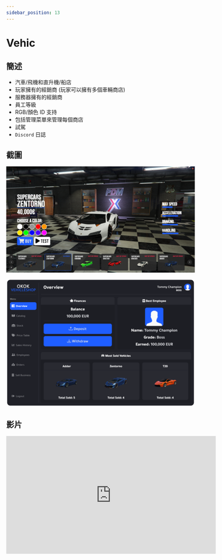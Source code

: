 ```yaml
---
sidebar_position: 13
---
```


# Vehic

## 簡述

- 汽車/飛機和直升機/船店
- 玩家擁有的經銷商 (玩家可以擁有多個車輛商店)
- 服務器擁有的經銷商
- 員工等級
- RGB/顏色 ID 支持
- 包括管理菜單來管理每個商店
- 試駕
- ```Discord``` 日誌

## 截圖

![Vehic1](img/Vehic1.png)

![Vehic2](img/Vehic2.png)

## 影片

<iframe width="560" height="315" src="https://www.youtube.com/embed/QU4_z2N2he8" title="YouTube video player" frameborder="0" allow="accelerometer; autoplay; clipboard-write; encrypted-media; gyroscope; picture-in-picture" allowfullscreen></iframe>